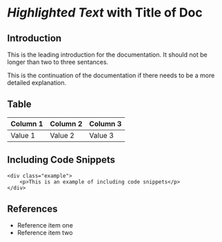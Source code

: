 _Highlighted Text_ with Title of Doc
====================================

## Introduction

This is the leading introduction for the documentation. It should not be longer than two to three sentances.

This is the continuation of the documentation if there needs to be a more detailed explanation.

## Table

<table>
    <thead>
        <tr>
            <th>Column 1</th>
            <th>Column 2</th>
            <th>Column 3</th>
        </tr>
    </thead>
    <tbody>
        <tr>
            <td>Value 1</td>
            <td>Value 2</td>
            <td>Value 3</td>
        </tr>
    </tbody>
</table>

## Including Code Snippets

    <div class="example">
        <p>This is an example of including code snippets</p>
    </div>

## References

- Reference item one
- Reference item two

